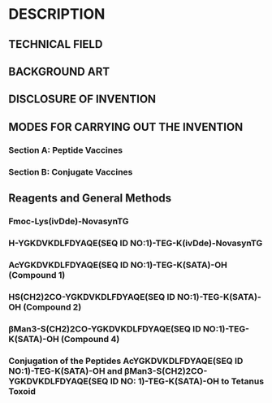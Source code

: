 # DESCRIPTION

## TECHNICAL FIELD

## BACKGROUND ART

## DISCLOSURE OF INVENTION

## MODES FOR CARRYING OUT THE INVENTION

### Section A: Peptide Vaccines

### Section B: Conjugate Vaccines

## Reagents and General Methods

### Fmoc-Lys(ivDde)-NovasynTG

### H-YGKDVKDLFDYAQE(SEQ ID NO:1)-TEG-K(ivDde)-NovasynTG

### AcYGKDVKDLFDYAQE(SEQ ID NO:1)-TEG-K(SATA)-OH (Compound 1)

### HS(CH2)2CO-YGKDVKDLFDYAQE(SEQ ID NO:1)-TEG-K(SATA)-OH (Compound 2)

### βMan3-S(CH2)2CO-YGKDVKDLFDYAQE(SEQ ID NO:1)-TEG-K(SATA)-OH (Compound 4)

### Conjugation of the Peptides AcYGKDVKDLFDYAQE(SEQ ID NO:1)-TEG-K(SATA)-OH and βMan3-S(CH2)2CO-YGKDVKDLFDYAQE(SEQ ID NO: 1)-TEG-K(SATA)-OH to Tetanus Toxoid


